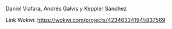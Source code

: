 Daniel Viafara, Andrés Galvis y Keppler Sánchez

Link Wokwi: https://wokwi.com/projects/423463341945837569 
